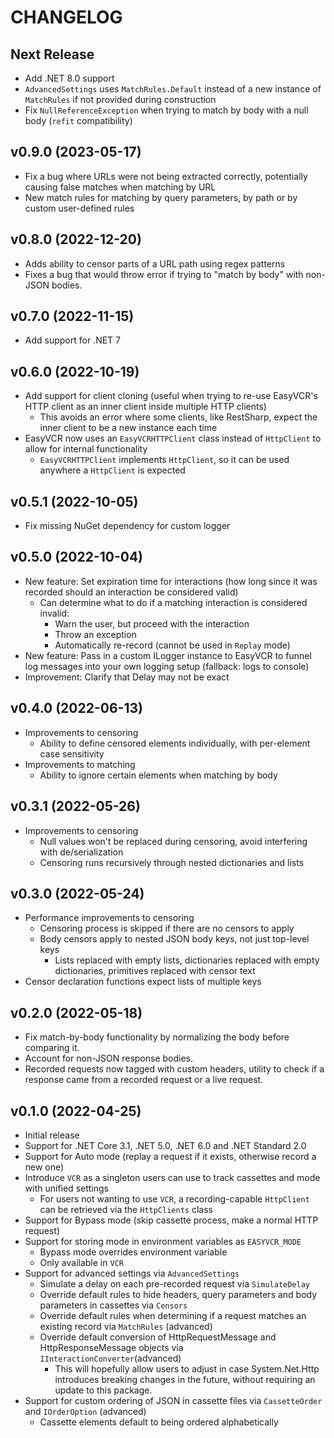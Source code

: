# CHANGELOG

## Next Release

- Add .NET 8.0 support
- `AdvancedSettings` uses `MatchRules.Default` instead of a new instance of `MatchRules` if not provided during construction
- Fix `NullReferenceException` when trying to match by body with a null body (`refit` compatibility)

## v0.9.0 (2023-05-17)

- Fix a bug where URLs were not being extracted correctly, potentially causing false matches when matching by URL
- New match rules for matching by query parameters, by path or by custom user-defined rules

## v0.8.0 (2022-12-20)

- Adds ability to censor parts of a URL path using regex patterns
- Fixes a bug that would throw error if trying to "match by body" with non-JSON bodies.

## v0.7.0 (2022-11-15)

- Add support for .NET 7

## v0.6.0 (2022-10-19)

- Add support for client cloning (useful when trying to re-use EasyVCR's HTTP client as an inner client inside multiple HTTP clients)
  - This avoids an error where some clients, like RestSharp, expect the inner client to be a new instance each time
- EasyVCR now uses an `EasyVCRHTTPClient` class instead of `HttpClient` to allow for internal functionality
  - `EasyVCRHTTPClient` implements `HttpClient`, so it can be used anywhere a `HttpClient` is expected

## v0.5.1 (2022-10-05)

- Fix missing NuGet dependency for custom logger

## v0.5.0 (2022-10-04)

- New feature: Set expiration time for interactions (how long since it was recorded should an interaction be considered valid)
  - Can determine what to do if a matching interaction is considered invalid:
    - Warn the user, but proceed with the interaction
    - Throw an exception
    - Automatically re-record (cannot be used in `Replay` mode)
- New feature: Pass in a custom ILogger instance to EasyVCR to funnel log messages into your own logging setup (fallback: logs to console)
- Improvement: Clarify that Delay may not be exact

## v0.4.0 (2022-06-13)

- Improvements to censoring
  - Ability to define censored elements individually, with per-element case sensitivity
- Improvements to matching
  - Ability to ignore certain elements when matching by body

## v0.3.1 (2022-05-26)

- Improvements to censoring
  - Null values won't be replaced during censoring, avoid interfering with de/serialization
  - Censoring runs recursively through nested dictionaries and lists

## v0.3.0 (2022-05-24)

- Performance improvements to censoring
  - Censoring process is skipped if there are no censors to apply
  - Body censors apply to nested JSON body keys, not just top-level keys
    - Lists replaced with empty lists, dictionaries replaced with empty dictionaries, primitives replaced with censor text
- Censor declaration functions expect lists of multiple keys

## v0.2.0 (2022-05-18)

- Fix match-by-body functionality by normalizing the body before comparing it.
- Account for non-JSON response bodies.
- Recorded requests now tagged with custom headers, utility to check if a response came from a recorded request or a
  live request.

## v0.1.0 (2022-04-25)

- Initial release
- Support for .NET Core 3.1, .NET 5.0, .NET 6.0 and .NET Standard 2.0
- Support for Auto mode (replay a request if it exists, otherwise record a new one)
- Introduce `VCR` as a singleton users can use to track cassettes and mode with unified settings
  - For users not wanting to use `VCR`, a recording-capable `HttpClient` can be retrieved via the `HttpClients` class
- Support for Bypass mode (skip cassette process, make a normal HTTP request)
- Support for storing mode in environment variables as `EASYVCR_MODE`
  - Bypass mode overrides environment variable
  - Only available in `VCR`
- Support for advanced settings via `AdvancedSettings`
  - Simulate a delay on each pre-recorded request via `SimulateDelay`
  - Override default rules to hide headers, query parameters and body parameters in cassettes via `Censors`
  - Override default rules when determining if a request matches an existing record via `MatchRules` (advanced)
  - Override default conversion of HttpRequestMessage and HttpResponseMessage objects via `IInteractionConverter`(advanced)
    - This will hopefully allow users to adjust in case System.Net.Http introduces breaking changes in the future, without requiring an update to this package.
- Support for custom ordering of JSON in cassette files via `CassetteOrder` and `IOrderOption` (advanced)
  - Cassette elements default to being ordered alphabetically
